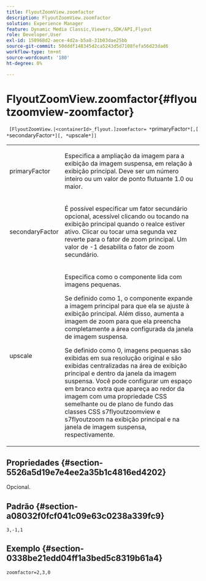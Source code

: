 ```yaml
---
title: FlyoutZoomView.zoomfactor
description: FlyoutZoomView.zoomfactor
solution: Experience Manager
feature: Dynamic Media Classic,Viewers,SDK/API,Flyout
role: Developer,User
exl-id: 150968d2-aece-4d2a-b5a8-31b03dae25bb
source-git-commit: 50dddf148345d2ca5243d5d7108fefa56d23dad6
workflow-type: tm+mt
source-wordcount: '180'
ht-degree: 0%

---
```


# FlyoutZoomView.zoomfactor{#flyoutzoomview-zoomfactor}

` [FlyoutZoomView.|<containerId>_flyout.]zoomfactor= *`primaryFactor`*[,[ *`secondaryFactor`*][, *`upscale`*]]`

<table id="table_9B98C97485DD4DEB8A6ECBCE8DF6B886"> 
 <tbody> 
  <tr> 
   <td colname="col1"> <p> <span class="codeph"> <span class="varname"> primaryFactor</span> </span> </p> </td> 
   <td colname="col2"> <p> Especifica a ampliação da imagem para a exibição da imagem suspensa, em relação à exibição principal. Deve ser um número inteiro ou um valor de ponto flutuante <span class="codeph"> 1.0</span> ou maior. </p> </td> 
  </tr> 
  <tr> 
   <td colname="col1"> <p> <span class="codeph"> <span class="varname"> secondaryFactor</span> </span> </p> </td> 
   <td colname="col2"> <p> É possível especificar um fator secundário opcional, acessível clicando ou tocando na exibição principal quando o realce estiver ativo. Clicar ou tocar uma segunda vez reverte para o fator de zoom principal. Um valor de <span class="codeph"> -1</span> desabilita o fator de zoom secundário. </p> </td> 
  </tr> 
  <tr> 
   <td colname="col1"> <p><span class="codeph"><span class="varname"> upscale</span></span> </p> </td> 
   <td colname="col2"> <p>Especifica como o componente lida com imagens pequenas. </p> <p>Se definido como <span class="codeph"> 1</span>, o componente expande a imagem principal para que ela se ajuste à exibição principal. Além disso, aumenta a imagem de zoom para que ela preencha completamente a área configurada da janela de imagem suspensa. </p> <p>Se definido como <span class="codeph"> 0</span>, imagens pequenas são exibidas em sua resolução original e são exibidas centralizadas na área de exibição principal e dentro da janela da imagem suspensa. Você pode configurar um espaço em branco extra que apareça ao redor da imagem com uma propriedade CSS semelhante ou de plano de fundo das classes CSS <span class="codeph"> s7flyoutzoomview</span> e <span class="codeph"> s7flyoutzoom</span> na exibição principal e na janela de imagem suspensa, respectivamente. </p> </td> 
  </tr> 
 </tbody> 
</table>

## Propriedades {#section-5526a5d19e7e4ee2a35b1c4816ed4202}

Opcional.

## Padrão {#section-a08032f0fcf041c09e63c0238a339fc9}

`3,-1,1`

## Exemplo {#section-0338be21edd04ff1a3bed5c8319b61a4}

`zoomfactor=2,3,0`
